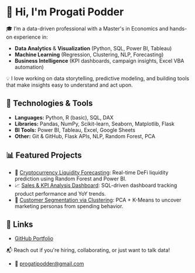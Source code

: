 # 👋 Hi, I'm Progati Podder

🎓 I’m a data-driven professional with a Master's in Economics and hands-on experience in:

- **Data Analytics** & **Visualization** (Python, SQL, Power BI, Tableau)
- **Machine Learning** (Regression, Clustering, NLP, Forecasting)
- **Business Intelligence** (KPI dashboards, campaign insights, Excel VBA automation)

💡 I love working on data storytelling, predictive modeling, and building tools that make insights easy to understand and act upon.

## 🔧 Technologies & Tools

- **Languages:** Python, R (basic), SQL, DAX
- **Libraries:** Pandas, NumPy, Scikit-learn, Seaborn, Matplotlib, Flask
- **BI Tools:** Power BI, Tableau, Excel, Google Sheets
- **Other:** Git & GitHub, Flask APIs, NLP, Random Forest, PCA

## 📊 Featured Projects

- 🧠 [Cryptocurrency Liquidity Forecasting](https://github.com/Progati00/CryptoLiquidityPrediction): Real-time DeFi liquidity prediction using Random Forest and Power BI.
- 📈 [Sales & KPI Analysis Dashboard](https://github.com/Progati00/SQL-Sales-Data-Analysis-Project): SQL-driven dashboard tracking product performance and YoY trends.
- 👥 [Customer Segmentation via Clustering](https://github.com/Progati00/Customer-Segmentation-Analysis): PCA + K-Means to uncover marketing personas from spending behavior.

## 📄 Links

- [GitHub Portfolio](https://github.com/Progati00)

📬 Reach out if you're hiring, collaborating, or just want to talk data!
- 📧 progatipodder@gmail.com


